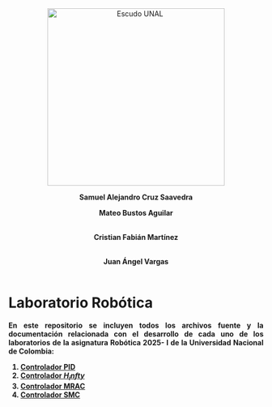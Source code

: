 <div align="center">
<picture>
    <source srcset="https://imgur.com/5bYAzsb.png" media="(prefers-color-scheme: dark)">
    <source srcset="https://imgur.com/Os03JoE.png" media="(prefers-color-scheme: light)">
    <img src="https://imgur.com/Os03JoE.png" alt="Escudo UNAL" width="350px">
</picture>

<strong> Samuel Alejandro Cruz Saavedra<strong><br>
<p align="center">  
<strong> Mateo Bustos Aguilar <strong><br><br>
<p align="center">  
<strong> Cristian Fabián Martínez <strong><br><br>
<p align="center">  
<strong> Juan Ángel Vargas <strong><br><br>
<p align="center">  

<div align="justify"> 
    
# Laboratorio Robótica
En este repositorio se incluyen todos los archivos fuente y la documentación relacionada con el desarrollo de cada uno de los laboratorios de la asignatura Robótica 2025- I de la Universidad Nacional de Colombia:
1. [Controlador PID](https://github.com/SamuelCruz72/Laboratorio_Robotica/blob/main/Lab_1.md)
2. [Controlador $H_infty$](https://github.com/SamuelCruz72/Laboratorio_Robotica/blob/main/Lab_2.md)
3. [Controlador MRAC](https://github.com/SamuelCruz72/Laboratorio_Robotica/blob/main/Lab_3.md)
4. [Controlador SMC](https://github.com/SamuelCruz72/Laboratorio_Robotica/blob/main/Lab_4.md)
